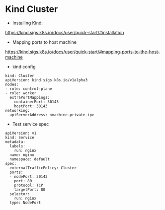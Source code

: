 Kind Cluster
============

* Installing Kind: 

https://kind.sigs.k8s.io/docs/user/quick-start/#installation


* Mapping ports to host machine

https://kind.sigs.k8s.io/docs/user/quick-start/#mapping-ports-to-the-host-machine

* kind config

```
kind: Cluster
apiVersion: kind.sigs.k8s.io/v1alpha3
nodes:
- role: control-plane
- role: worker
  extraPortMappings:
  - containerPort: 30143
    hostPort: 30143
networking:
  apiServerAddress: <machine-private-ip>
```

* Test service spec

```
apiVersion: v1
kind: Service
metadata:
  labels:
    run: nginx
  name: nginx
  namespace: default
spec:
  externalTrafficPolicy: Cluster
  ports:
  - nodePort: 30143
    port: 80
    protocol: TCP
    targetPort: 80
  selector:
    run: nginx
  type: NodePort
```
